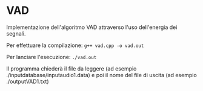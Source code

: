 # VAD

Implementazione dell'algoritmo VAD attraverso l'uso dell'energia dei segnali.

Per effettuare la compilazione:         `g++ vad.cpp -o vad.out`

Per lanciare l'esecuzione:              `./vad.out`

Il programma chiederà il file da leggere (ad esempio ./inputdatabase/inputaudio1.data)
e poi il nome del file di uscita (ad esempio ./outputVAD1.txt)
